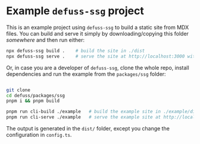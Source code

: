 # Example `defuss-ssg` project

This is an example project using `defuss-ssg` to build a static site from MDX files. You can build and serve it simply by downloading/copying this folder *somewhere* and then run either:

```bash
npx defuss-ssg build .    # build the site in ./dist
npx defuss-ssg serve .    # serve the site at http://localhost:3000 with auto-rebuild on changes
```

Or, in case you are a developer of `defuss-ssg`, clone the whole repo, install dependencies and run the example from the `packages/ssg` folder:

```bash

git clone
cd defuss/packages/ssg
pnpm i && pnpm build

pnpm run cli-build ./example   # build the example site in ./example/dist
pnpm run cli-serve ./example   # serve the example site at http://localhost:3000 with auto-rebuild on changes
```

The output is generated in the `dist/` folder, except you change the configuration in `config.ts`.